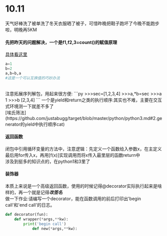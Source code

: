 10.11
=====
天气好棒洗了被单洗了冬天衣服晒了被子，可惜昨晚把鞋子跑坏了今晚不能跑步啦，明晚再5KM

#### 先把昨天的问题解决，一个是f1,f2,3=count()的赋值原理<br>
[具体看这里](https://blog.csdn.net/gavin_john/article/details/49906095)  
```py
a=1
b=2
a,b=b,a
#这是一个可以互换值的巧妙办法
```
<br>
注意拓展序列解包，用起来很方便:
```py
>>>sec=[1,2,3,4]
>>>a,*b=sec
>>>a
1
>>>b
[2,3,4]
```
一个是yield和return之类的执行顺序:其实也不难，主要在交互式环境测一下就差不多了<br>
[埃氏筛法](https://github.com/justabugg/target/blob/master/python/python3.md#2.generator的yield中执行顺序cat)

#### 返回函数
闭包中引用循环变量的方法中，注意逻辑：先定义一个函数给入参数x，在主定义最后用for传入x，再用[f(x)]实现调用而将x传入最里层的函数return中<br>
涉及到挺多的知识点的，在python1和3里了


#### 装饰器
本质上来说是一个高级返回函数，使用的时候记得@decorator实际执行起来是啥样的，再一个就是记得***改签名***<br>
做一下作业:请编写一个decorator，能在函数调用的前后打印出'begin call'和'end call'的日志。
```py
def decorator(fun):
	def wrapper(*args,**kw):
		print('begin call')
            def new(*args,**kw):
            	